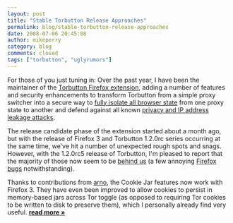 ```yaml
---
layout: post
title: "Stable Torbutton Release Approaches"
permalink: blog/stable-torbutton-release-approaches
date: 2008-07-06 20:45:08
author: mikeperry
category: blog
comments: closed
tags: ["torbutton", "uglyrumors"]
---
```


For those of you just tuning in: Over the past year, I have been the maintainer of the [Torbutton Firefox extension](https://torbutton.torproject.org/dev/), adding a number of features and security enhancements to transform Torbutton from a simple proxy switcher into a secure way to [fully isolate all browser state](https://torbutton.torproject.org/dev/design/#requirements) from one proxy state to another and defend against all known [privacy and IP address leakage attacks](https://torbutton.torproject.org/dev/design/#adversary).

The release candidate phase of the extension started about a month ago, but with the release of Firefox 3 and Torbutton 1.2.0rc series occurring at the same time, we've hit a number of unexpected rough spots and snags. However, with the 1.2.0rc5 release of Torbutton, I'm pleased to report that the majority of those now seem to be [behind us](https://torbutton.torproject.org/dev/CHANGELOG) (a few annoying [Firefox bugs](https://torbutton.torproject.org/dev/design/#FirefoxBugs) notwithstanding).

Thanks to contributions from [arno](http://www.fdn.fr/~arenevier/), the Cookie Jar features now work with Firefox 3. They have even been improved to allow cookies to persist in memory-based jars across Tor toggle (as opposed to requiring Tor cookies to be written to disk to preserve them), which I personally already find very useful. [**read more »**](https://blog.torproject.org/blog/stable-torbutton-release-approaches)
